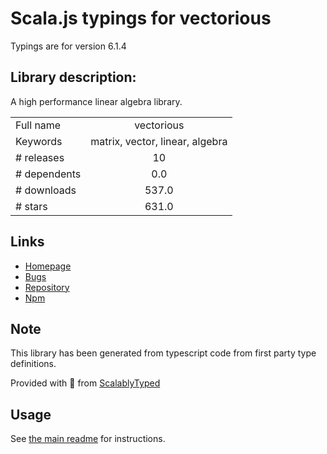 
# Scala.js typings for vectorious

Typings are for version 6.1.4

## Library description:
A high performance linear algebra library.

|                    |                 |
| ------------------ | :-------------: |
| Full name          | vectorious |
| Keywords           | matrix, vector, linear, algebra |
| # releases         | 10 |
| # dependents       | 0.0 |
| # downloads        | 537.0 |
| # stars            | 631.0 |

## Links
- [Homepage](https://github.com/mateogianolio/vectorious)
- [Bugs](https://github.com/mateogianolio/vectorious/issues)
- [Repository](https://github.com/mateogianolio/vectorious)
- [Npm](https://www.npmjs.com/package/vectorious)
    


## Note
This library has been generated from typescript code from first party type definitions.

Provided with :purple_heart: from [ScalablyTyped](https://github.com/oyvindberg/ScalablyTyped)

## Usage
See [the main readme](../../readme.md) for instructions.



